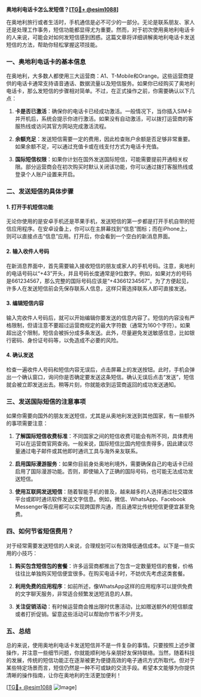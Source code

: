 **奥地利电话卡怎么发短信？[[TG💪+ @esim1088](https://t.me/s/esim1088)]**

在奥地利旅行或者生活时，手机通信是必不可少的一部分。无论是联系朋友、家人还是处理工作事务，短信功能都显得尤为重要。然而，对于初次使用奥地利电话卡的人来说，可能会对如何发短信感到困惑。这篇文章将详细讲解奥地利电话卡发送短信的方法，帮助你轻松掌握这项技能。

### 一、奥地利电话卡的基本信息

在奥地利，大多数人都使用三大运营商：A1、T-Mobile和Orange。这些运营商提供的电话卡通常支持语音通话、数据流量以及短信服务。如果你已经购买了奥地利电话卡，那么发短信的步骤相对简单。不过，在正式操作之前，你需要确认以下几点：

1. **卡是否已激活**：确保你的电话卡已经成功激活。一般情况下，当你插入SIM卡并开机后，系统会提示你进行激活。如果没有自动激活，可以拨打运营商的客服热线或访问其官方网站完成激活流程。
   
2. **余额充足**：发送短信需要一定的费用，因此检查账户余额是否足够非常重要。如果余额不足，可以通过充值卡或在线支付方式为电话卡充值。

3. **国际短信权限**：如果你计划在国外发送国际短信，可能需要提前开通相关权限。部分运营商会在初次购买时默认关闭该功能，你可以通过拨打客服热线或登录个人账户设置来开启。

### 二、发送短信的具体步骤

#### 1. 打开手机短信功能
无论你使用的是安卓手机还是苹果手机，发送短信的第一步都是打开手机自带的短信应用程序。在安卓设备上，你可以在主屏幕找到“信息”图标；而在iPhone上，则可以直接点击“信息”应用。打开后，你会看到一个空白的新消息界面。

#### 2. 输入收件人号码
在新消息界面中，首先需要输入接收短信的朋友或家人的手机号码。注意，奥地利的电话号码以“+43”开头，并且号码长度通常是9位数字。例如，如果对方的号码是661234567，那么完整的国际号码应该是“+43661234567”。为了方便起见，许多人在发送短信前会先保存联系人信息，这样只需选择联系人即可直接发送。

#### 3. 编辑短信内容
输入完收件人号码后，就可以开始编辑你要发送的信息内容了。短信的内容没有严格限制，但请注意不要超过运营商规定的最大字符数（通常为160个字符）。如果超出这个限制，短信会被拆分成多条发送。此外，尽量避免发送敏感信息，比如银行密码、身份证号码等，以免造成不必要的风险。

#### 4. 确认发送
检查一遍收件人号码和短信内容无误后，点击屏幕上的发送按钮。此时，手机会弹出一个确认窗口，询问你是否确定要发送这条短信。确认无误后点击“发送”，短信就会被立即发送出去。稍等片刻，你就能收到运营商返回的成功发送通知。

### 三、发送国际短信的注意事项

如果你需要向国外的朋友发送短信，尤其是从奥地利发送到其他国家，有一些额外的事项需要注意：

1. **了解国际短信收费标准**：不同国家之间的短信收费可能会有所不同，具体费用可以在运营商官网查询。一般来说，国际短信比国内短信贵得多，因此建议尽量通过电子邮件或其他即时通讯工具与海外亲友联系。

2. **启用国际漫游服务**：如果你目前身处奥地利境外，需要确保自己的电话卡已经启用了国际漫游功能。否则，即使输入了正确的国际号码，也可能无法成功发送短信。

3. **使用互联网发送短信**：随着智能手机的普及，越来越多的人选择通过社交媒体平台或即时通讯软件发送文字信息。例如，微信、WhatsApp、Facebook Messenger等应用都可以实现跨国界沟通，而且通常比传统短信更便宜甚至免费。

### 四、如何节省短信费用？

对于经常需要发送短信的人来说，合理规划可以有效降低通信成本。以下是一些实用的小技巧：

1. **购买包含短信包的套餐**：许多运营商都推出了包含一定数量短信的套餐，价格往往比单独购买短信便宜很多。在购买电话卡时，不妨优先考虑这类套餐。

2. **利用免费的应用程序**：如前所述，像WhatsApp这样的应用程序可以提供免费的文字聊天服务，非常适合频繁发送短消息的人群。

3. **关注促销活动**：有时候运营商会推出限时优惠活动，比如赠送额外的短信额度或者打折促销。留意这些活动可以帮助你节省不少开支。

### 五、总结

总的来说，使用奥地利电话卡发送短信并不是一件复杂的事情。只要按照上述步骤操作，并注意一些细节问题，你就能顺利地与亲朋好友保持联络。当然，随着科技的发展，传统的短信功能正在逐渐被更为便捷高效的电子通讯方式所取代。但对于某些特定场景而言，短信仍然是一种不可或缺的交流手段。希望本文能够为你提供清晰的操作指南，让你在奥地利的生活更加便利！

[[TG💪+ @esim1088](https://t.me/s/esim1088) ![Image](https://i.postimg.cc/4NQfJmqS/Snipaste-2025-05-13-00-14-12.png)]
